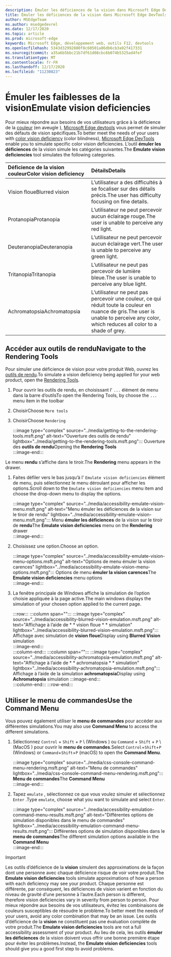```yaml
---
description: Émuler les déficiences de la vision dans Microsoft Edge DevTools.
title: Émuler les déficiences de la vision dans Microsoft Edge DevTools (cécité des couleurs)
author: MSEdgeTeam
ms.author: msedgedevrel
ms.date: 12/17/2020
ms.topic: article
ms.prod: microsoft-edge
keywords: Microsoft Edge, développement web, outils F12, devtools
ms.openlocfilehash: 5343d32992880f8c60501a86db6cb3a92f417331
ms.sourcegitcommit: a35a6b5bbc21b7df61d08cbc6b074b5325ad4fef
ms.translationtype: MT
ms.contentlocale: fr-FR
ms.lasthandoff: 12/17/2020
ms.locfileid: "11230823"
---
```

# <span data-ttu-id="1510f-104">Émuler les faiblesses de la vision</span><span class="sxs-lookup"><span data-stu-id="1510f-104">Emulate vision deficiencies</span></span>

<span data-ttu-id="1510f-105">Pour mieux répondre aux besoins de vos utilisateurs grâce à la déficience de la [couleur][ColorblindawarenessMain] (en aveugle \), [Microsoft Edge devtools][DevtoolsIndex] vous permet de simuler des défauts de vision spécifiques.</span><span class="sxs-lookup"><span data-stu-id="1510f-105">To better meet the needs of your users with [color vision deficiency][ColorblindawarenessMain] \(color blindness\), [Microsoft Edge DevTools][DevtoolsIndex] enable you to simulate specific color vision deficiencies.</span></span>  <span data-ttu-id="1510f-106">L’outil **émuler les déficiences** de la vision simule les catégories suivantes.</span><span class="sxs-lookup"><span data-stu-id="1510f-106">The **Emulate vision deficiencies** tool simulates the following categories.</span></span>  

| <span data-ttu-id="1510f-107">Déficience de la vision couleur</span><span class="sxs-lookup"><span data-stu-id="1510f-107">Color vision deficiency</span></span> | <span data-ttu-id="1510f-108">Détails</span><span class="sxs-lookup"><span data-stu-id="1510f-108">Details</span></span> |  
|:--- |:--- |  
| <span data-ttu-id="1510f-109">Vision floue</span><span class="sxs-lookup"><span data-stu-id="1510f-109">Blurred vision</span></span> | <span data-ttu-id="1510f-110">L’utilisateur a des difficultés à se focaliser sur des détails précis.</span><span class="sxs-lookup"><span data-stu-id="1510f-110">The user has difficulty focusing on fine details.</span></span> |   
| <span data-ttu-id="1510f-111">Protanopia</span><span class="sxs-lookup"><span data-stu-id="1510f-111">Protanopia</span></span> | <span data-ttu-id="1510f-112">L’utilisateur ne peut percevoir aucun éclairage rouge.</span><span class="sxs-lookup"><span data-stu-id="1510f-112">The user is unable to perceive any red light.</span></span> |  
| <span data-ttu-id="1510f-113">Deuteranopia</span><span class="sxs-lookup"><span data-stu-id="1510f-113">Deuteranopia</span></span> | <span data-ttu-id="1510f-114">L’utilisateur ne peut percevoir aucun éclairage vert.</span><span class="sxs-lookup"><span data-stu-id="1510f-114">The user is unable to perceive any green light.</span></span> |  
| <span data-ttu-id="1510f-115">Tritanopia</span><span class="sxs-lookup"><span data-stu-id="1510f-115">Tritanopia</span></span> | <span data-ttu-id="1510f-116">L’utilisateur ne peut pas percevoir de lumière bleue.</span><span class="sxs-lookup"><span data-stu-id="1510f-116">The user is unable to perceive any blue light.</span></span> |  
| <span data-ttu-id="1510f-117">Achromatopsia</span><span class="sxs-lookup"><span data-stu-id="1510f-117">Achromatopsia</span></span> | <span data-ttu-id="1510f-118">L’utilisateur ne peut pas percevoir une couleur, ce qui réduit toute la couleur en nuance de gris.</span><span class="sxs-lookup"><span data-stu-id="1510f-118">The user is unable to perceive any color, which reduces all color to a shade of grey.</span></span> |  

## <span data-ttu-id="1510f-119">Accéder aux outils de rendu</span><span class="sxs-lookup"><span data-stu-id="1510f-119">Navigate to the Rendering Tools</span></span>  

<span data-ttu-id="1510f-120">Pour simuler une déficience de vision pour votre produit Web, ouvrez les [outils de rendu][DevtoolsRenderingToolsIndex].</span><span class="sxs-lookup"><span data-stu-id="1510f-120">To simulate a vision deficiency being applied for your web product, open the [Rendering Tools][DevtoolsRenderingToolsIndex].</span></span>  

1.  <span data-ttu-id="1510f-121">Pour ouvrir les outils de rendu, en choisissant l' `...` élément de menu dans la barre d’outils</span><span class="sxs-lookup"><span data-stu-id="1510f-121">To open the Rendering Tools, by choose the `...` menu item in the toolbar</span></span>  
1.  <span data-ttu-id="1510f-122">Choisir</span><span class="sxs-lookup"><span data-stu-id="1510f-122">Choose</span></span> `More tools`  
1.  <span data-ttu-id="1510f-123">Choisir</span><span class="sxs-lookup"><span data-stu-id="1510f-123">Choose</span></span> `Rendering`  
    
    :::image type="complex" source="../media/getting-to-the-rendering-tools.msft.png" alt-text="Ouverture des outils de rendu" lightbox="../media/getting-to-the-rendering-tools.msft.png":::
       <span data-ttu-id="1510f-125">Ouverture des **outils de rendu**</span><span class="sxs-lookup"><span data-stu-id="1510f-125">Opening the **Rendering Tools**</span></span>  
    :::image-end:::  

<span data-ttu-id="1510f-126">Le menu **rendu** s’affiche dans le tiroir.</span><span class="sxs-lookup"><span data-stu-id="1510f-126">The **Rendering** menu appears in the drawer.</span></span>  

1.  <span data-ttu-id="1510f-127">Faites défiler vers le bas jusqu’à l' `Emulate vision deficiencies` élément de menu, puis sélectionnez le menu déroulant pour afficher les options.</span><span class="sxs-lookup"><span data-stu-id="1510f-127">Scroll down to the `Emulate vision deficiencies` menu item and choose the drop-down menu to display the options.</span></span>  
    
    :::image type="complex" source="../media/accessibility-emulate-vision-menu.msft.png" alt-text="Menu émuler les déficiences de la vision sur le tiroir de rendu" lightbox="../media/accessibility-emulate-vision-menu.msft.png":::
       <span data-ttu-id="1510f-129">Menu **émuler les déficiences** de la vision sur le tiroir de **rendu**</span><span class="sxs-lookup"><span data-stu-id="1510f-129">The **Emulate vision deficiencies** menu on the **Rendering** drawer</span></span>  
    :::image-end:::  
    
1.  <span data-ttu-id="1510f-130">Choisissez une option.</span><span class="sxs-lookup"><span data-stu-id="1510f-130">Choose an option.</span></span>  
    
    :::image type="complex" source="../media/accessibility-emulate-vision-menu-options.msft.png" alt-text="Options de menu émuler la vision carences" lightbox="../media/accessibility-emulate-vision-menu-options.msft.png":::
       <span data-ttu-id="1510f-132">Options de menu **émuler la vision carences**</span><span class="sxs-lookup"><span data-stu-id="1510f-132">The **Emulate vision deficiencies** menu options</span></span>  
    :::image-end:::  
    
1.  <span data-ttu-id="1510f-133">La fenêtre principale de Windows affiche la simulation de l’option choisie appliquée à la page active.</span><span class="sxs-lookup"><span data-stu-id="1510f-133">The main windows displays the simulation of your chosen option applied to the current page.</span></span>  
    
    :::row:::
       :::column span="":::
          :::image type="complex" source="../media/accessibility-blurred-vision-emulation.msft.png" alt-text="Affichage à l’aide de \* \* vision floue \* \* simulation" lightbox="../media/accessibility-blurred-vision-emulation.msft.png":::
             <span data-ttu-id="1510f-135">Affichage avec simulation de **vision floue**</span><span class="sxs-lookup"><span data-stu-id="1510f-135">Display using **Blurred Vision** simulation</span></span>  
          :::image-end:::  
       :::column-end:::
       :::column span="":::
          :::image type="complex" source="../media/accessibility-achromatopsia-emulation.msft.png" alt-text="Affichage à l’aide de \* \* achromatopsia \* \* simulation" lightbox="../media/accessibility-achromatopsia-emulation.msft.png":::
             <span data-ttu-id="1510f-137">Affichage à l’aide de la simulation **achromatopsia**</span><span class="sxs-lookup"><span data-stu-id="1510f-137">Display using **Achromatopsia** simulation</span></span> :::image-end:::  
       :::column-end:::
    :::row-end:::
    
## <span data-ttu-id="1510f-138">Utiliser le menu de commandes</span><span class="sxs-lookup"><span data-stu-id="1510f-138">Use the Command Menu</span></span>  

<span data-ttu-id="1510f-139">Vous pouvez également utiliser le **menu de commandes** pour accéder aux différentes simulations.</span><span class="sxs-lookup"><span data-stu-id="1510f-139">You may also use **Command Menu** to access the different simulations.</span></span>  

1.  <span data-ttu-id="1510f-140">Sélectionnez `Control` + `Shift` + `P` \ (Windows \) ou `Command` + `Shift` + `P` \ (MacOS \) pour ouvrir le **menu de commandes**.</span><span class="sxs-lookup"><span data-stu-id="1510f-140">Select `Control`+`Shift`+`P` \(Windows\) or `Command`+`Shift`+`P` \(macOS\) to open the **Command Menu**.</span></span>  
    
    :::image type="complex" source="../media/css-console-command-menu-rendering.msft.png" alt-text="Menu de commandes" lightbox="../media/css-console-command-menu-rendering.msft.png":::
       <span data-ttu-id="1510f-142">**Menu de commandes**</span><span class="sxs-lookup"><span data-stu-id="1510f-142">The **Command Menu**</span></span>  
    :::image-end:::  
    
1.  <span data-ttu-id="1510f-143">Tapez `emulate` , sélectionnez ce que vous voulez simuler et sélectionnez `Enter` .</span><span class="sxs-lookup"><span data-stu-id="1510f-143">Type `emulate`, choose what you want to simulate and select `Enter`.</span></span>  
    
    :::image type="complex" source="../media/accessibility-emulation-command-menu-results.msft.png" alt-text="Différentes options de simulation disponibles dans le menu de commandes" lightbox="../media/accessibility-emulation-command-menu-results.msft.png":::
       <span data-ttu-id="1510f-145">Différentes options de simulation disponibles dans le **menu de commandes**</span><span class="sxs-lookup"><span data-stu-id="1510f-145">The different simulation options available in the **Command Menu**</span></span>  
    :::image-end:::  
    
> [!IMPORTANT]
> <span data-ttu-id="1510f-146">Les outils d’déficience de la **vision** simulent des approximations de la façon dont une personne avec chaque déficience risque de voir votre produit.</span><span class="sxs-lookup"><span data-stu-id="1510f-146">The **Emulate vision deficiencies** tools simulate approximations of how a person with each deficiency may see your product.</span></span>  <span data-ttu-id="1510f-147">Chaque personne est différente, par conséquent, les déficiences de vision varient en fonction du niveau de gravité d’une personne à l’autre.</span><span class="sxs-lookup"><span data-stu-id="1510f-147">Each person is different, therefore vision deficiencies vary in severity from person to person.</span></span>  <span data-ttu-id="1510f-148">Pour mieux répondre aux besoins de vos utilisateurs, évitez les combinaisons de couleurs susceptibles de résoudre le problème.</span><span class="sxs-lookup"><span data-stu-id="1510f-148">To better meet the needs of your users, avoid any color combination that may be an issue.</span></span>  <span data-ttu-id="1510f-149">Les outils d’déficience de la **vision** ne constituent pas une évaluation complète de votre produit.</span><span class="sxs-lookup"><span data-stu-id="1510f-149">The **Emulate vision deficiencies** tools are not a full accessibility assessment of your product.</span></span>  <span data-ttu-id="1510f-150">Au lieu de cela, les outils **émuler les déficiences** de la vision doivent vous offrir une bonne première étape pour éviter les problèmes.</span><span class="sxs-lookup"><span data-stu-id="1510f-150">Instead, the **Emulate vision deficiencies** tools should  give you a good first step to avoid problems.</span></span>  

<!-- links -->  

[DevtoolsIndex]: ../index.md "Outils de développement Microsoft Edge (chrome) | Documents Microsoft"  
[DevtoolsRenderingToolsIndex]: ../rendering-tools/index.md "Analyser les performances au moment de l’exécution | Documents Microsoft"  

[ColorblindawarenessMain]: http://www.colourblindawareness.org "Organisme de sensibilisation couleur aveugle"  

[AmfcbMain]: https://www.amfcb.org "L’American Foundation pour les aveugles en couleur (AFCB)"  

